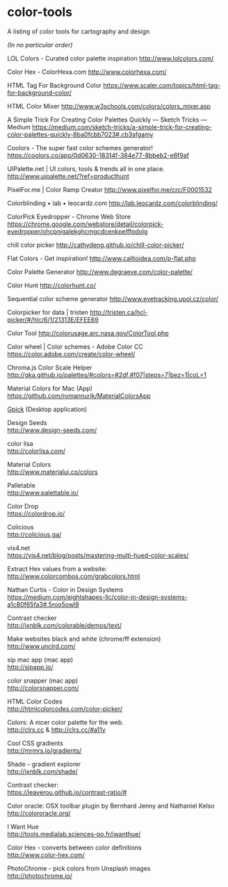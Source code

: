 # color-tools
A listing of color tools for cartography and design

_(In no particular order)_

LOL Colors - Curated color palette inspiration
http://www.lolcolors.com/

Color Hex - ColorHexa.com
http://www.colorhexa.com/

HTML Tag For Background Color
https://www.scaler.com/topics/html-tag-for-background-color/

HTML Color Mixer
http://www.w3schools.com/colors/colors_mixer.asp

A Simple Trick For Creating Color Palettes Quickly — Sketch Tricks — Medium
https://medium.com/sketch-tricks/a-simple-trick-for-creating-color-palettes-quickly-8ba0fcbb7023#.cb3sfgamy

Coolors - The super fast color schemes generator!
https://coolors.co/app/0d0630-18314f-384e77-8bbeb2-e6f9af

UIPalette.net | UI colors, tools & trends all in one place.
http://www.uipalette.net/?ref=producthunt

PixelFor.me | Color Ramp Creator
http://www.pixelfor.me/crc/F0001532

Colorblinding • lab • leocardz.com
http://lab.leocardz.com/colorblinding/

ColorPick Eyedropper - Chrome Web Store
https://chrome.google.com/webstore/detail/colorpick-eyedropper/ohcpnigalekghcmgcdcenkpelffpdolg

chill color picker
http://cathydeng.github.io/chill-color-picker/

Flat Colors - Get inspiration!
http://www.calltoidea.com/p-flat.php

Color Palette Generator
http://www.degraeve.com/color-palette/

Color Hunt
http://colorhunt.co/

Sequential color scheme generator
http://www.eyetracking.upol.cz/color/

Colorpicker for data | tristen
http://tristen.ca/hcl-picker/#/hlc/6/1/21313E/EFEE69

Color Tool
http://colorusage.arc.nasa.gov/ColorTool.php

Color wheel | Color schemes - Adobe Color CC
https://color.adobe.com/create/color-wheel/

Chroma.js Color Scale Helper
http://gka.github.io/palettes/#colors=#2df,#f07|steps=7|bez=1|coL=1

Material Colors for Mac (App)
https://github.com/romannurik/MaterialColorsApp

[Gpick](http://www.gpick.org/) (Desktop application)

Design Seeds  
http://www.design-seeds.com/  

color lisa  
http://colorlisa.com/  

Material Colors  
http://www.materialui.co/colors  
  
Palletable  
http://www.palettable.io/  

Color Drop  
https://colordrop.io/  

Colicious  
http://colicious.ga/  
  
vis4.net   
https://vis4.net/blog/posts/mastering-multi-hued-color-scales/

Extract Hex values from a website:  
http://www.colorcombos.com/grabcolors.html
  
Nathan Curtis - Color in Design Systems  
https://medium.com/eightshapes-llc/color-in-design-systems-a1c80f65fa3#.5roo5owl9  

Contrast checker  
http://jxnblk.com/colorable/demos/text/  

Make websites black and white (chrome/ff extension) 
http://www.unclrd.com/  

sip mac app (mac app)   
http://sipapp.io/

color snapper (mac app)  
http://colorsnapper.com/

HTML Color Codes  
http://htmlcolorcodes.com/color-picker/  

Colors: A nicer color palette for the web.  
http://clrs.cc & http://clrs.cc/#a11y  
  
Cool CSS gradients  
http://mrmrs.io/gradients/  
  
Shade - gradient explorer  
http://jxnblk.com/shade/  

Contrast checker:  
https://leaverou.github.io/contrast-ratio/#  

Color oracle: OSX toolbar plugin by Bernhard Jenny and Nathaniel Kelso
http://colororacle.org/

I Want Hue  
http://tools.medialab.sciences-po.fr/iwanthue/

Color Hex - converts between color definitions  
http://www.color-hex.com/  

PhotoChrome - pick colors from Unsplash images  
http://photochrome.io/
